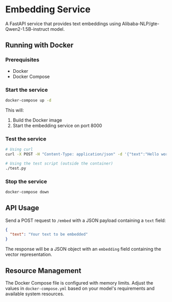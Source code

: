 # Embedding Service

A FastAPI service that provides text embeddings using Alibaba-NLP/gte-Qwen2-1.5B-instruct model.

## Running with Docker

### Prerequisites
- Docker
- Docker Compose

### Start the service

```bash
docker-compose up -d
```

This will:
1. Build the Docker image
2. Start the embedding service on port 8000

### Test the service

```bash
# Using curl
curl -X POST -H "Content-Type: application/json" -d '{"text":"Hello world"}' http://localhost:8000/embed

# Using the test script (outside the container)
./test.py
```

### Stop the service

```bash
docker-compose down
```

## API Usage

Send a POST request to `/embed` with a JSON payload containing a `text` field:

```json
{
  "text": "Your text to be embedded"
}
```

The response will be a JSON object with an `embedding` field containing the vector representation.

## Resource Management

The Docker Compose file is configured with memory limits. Adjust the values in `docker-compose.yml` based on your model's requirements and available system resources. 